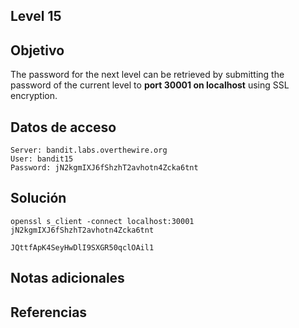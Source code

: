 ## Level 15
## Objetivo
The password for the next level can be retrieved by submitting the password of the current level to **port 30001 on localhost** using SSL encryption.
## Datos de acceso
	Server: bandit.labs.overthewire.org
	User: bandit15
	Password: jN2kgmIXJ6fShzhT2avhotn4Zcka6tnt
	
## Solución
	openssl s_client -connect localhost:30001
	jN2kgmIXJ6fShzhT2avhotn4Zcka6tnt

	JQttfApK4SeyHwDlI9SXGR50qclOAil1

## Notas adicionales

## Referencias